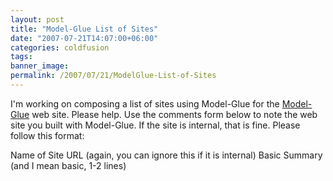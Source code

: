 ```yaml
---
layout: post
title: "Model-Glue List of Sites"
date: "2007-07-21T14:07:00+06:00"
categories: coldfusion 
tags: 
banner_image: 
permalink: /2007/07/21/ModelGlue-List-of-Sites
---
```


I'm working on composing a list of sites using Model-Glue for the <a href="http://www.model-glue.com">Model-Glue</a> web site. Please help. Use the comments form below to note the web site you built with Model-Glue. If the site is internal, that is fine. Please follow this format:

Name of Site
URL (again, you can ignore this if it is internal)
Basic Summary (and I mean basic, 1-2 lines)